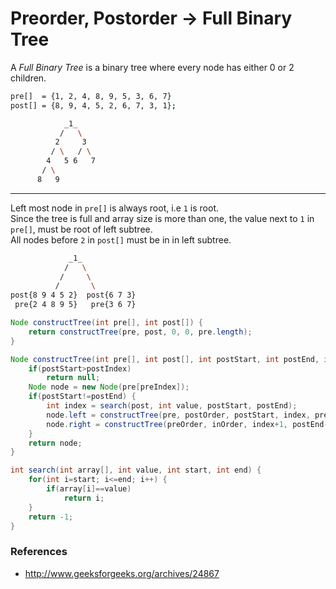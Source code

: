 # Preorder, Postorder → Full Binary Tree

A *Full Binary Tree* is a binary tree where every node has either 0 or 2 children.

```bash
pre[]  = {1, 2, 4, 8, 9, 5, 3, 6, 7}
post[] = {8, 9, 4, 5, 2, 6, 7, 3, 1};

            _1_
           /   \
          2     3
         / \   / \
        4   5 6   7
       / \
      8   9
```

---

Left most node in `pre[]` is always root, i.e `1` is root.  
Since the tree is full and array size is more than one, the value next to `1` in `pre[]`, must be root of left subtree.  
All nodes before `2` in `post[]` must be in in left subtree.

```bash
             _1_
            /   \
           /     \
          /       \
post{8 9 4 5 2}  post{6 7 3}
 pre{2 4 8 9 5}   pre{3 6 7}
```

```java
Node constructTree(int pre[], int post[]) {
    return constructTree(pre, post, 0, 0, pre.length);
}

Node constructTree(int pre[], int post[], int postStart, int postEnd, int preIndex) {
    if(postStart>postIndex)
        return null;
    Node node = new Node(pre[preIndex]);
    if(postStart!=postEnd) {
        int index = search(post, int value, postStart, postEnd);
        node.left = constructTree(pre, postOrder, postStart, index, preIndex+1);
        node.right = constructTree(preOrder, inOrder, index+1, postEnd-1, preIndex+(index-postStart)+1);
    }
    return node;
}

int search(int array[], int value, int start, int end) {
    for(int i=start; i<=end; i++) {
        if(array[i]==value)
            return i;
    }
    return -1;
}
```

### References

* <http://www.geeksforgeeks.org/archives/24867>
